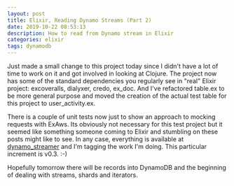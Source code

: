 ```yaml
---
layout: post
title: Elixir, Reading Dynamo Streams (Part 2)
date: 2019-10-22 08:53:13
description: How to read from Dynamo stream in Elixir
categories: elixir
tags: dynamodb
---
```


Just made a small change to this project today since I didn't have a lot of
time to work on it and got involved in looking at Clojure. The project now
has some of the standard dependencies you regularly see in "real" Elixir
project: excoveralls, dialyxer, credo, ex_doc. And I've refactored table.ex
to be more general purpose and moved the creation of the actual test table for
this project to user_activity.ex.

There is a couple of unit tests now just to show an approach to mocking requests
with ExAws. Its obviously not necessary for this test project but it seemed like
something someone coming to Elixir and stumbling on these posts might like to see.
In any case, everything is available at [dynamo_streamer](https://github.com/fmcgeough/dynamo_streamer) and I'm tagging the work I'm doing. This particular increment
is v0.3. :-)

Hopefully tomorrow there will be records into DynamoDB and the beginning of
dealing with streams, shards and iterators.

